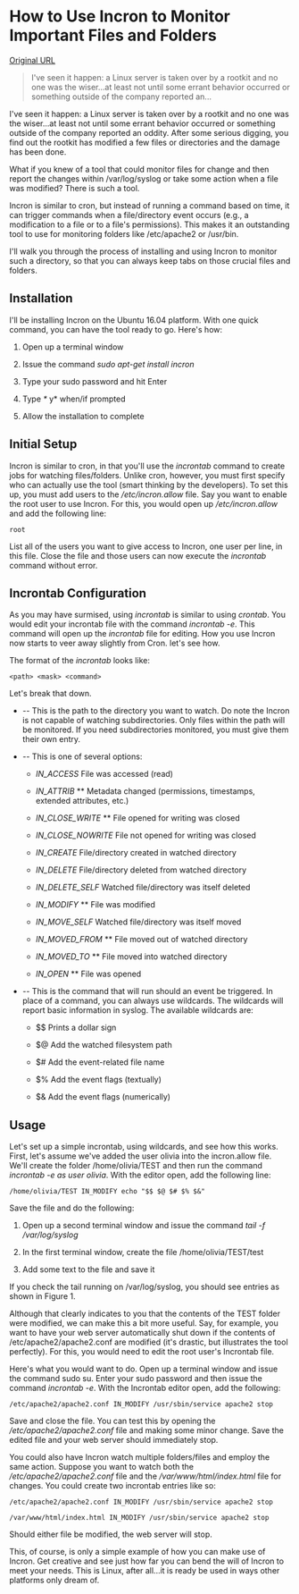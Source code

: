 # How to Use Incron to Monitor Important Files and Folders

[Original URL](https://www.linux.com/learn/how-use-incron-monitor-important-files-and-folders)

> I've seen it happen: a Linux server is taken over by a rootkit and no one was the wiser...at least not until some errant behavior occurred or something outside of the company reported an...

I've seen it happen: a Linux server is taken over by a rootkit and no one was the wiser...at least not until some errant behavior occurred or something outside of the company reported an oddity. After some serious digging, you find out the rootkit has modified a few files or directories and the damage has been done.

What if you knew of a tool that could monitor files for change and then report the changes within /var/log/syslog or take some action when a file was modified? There is such a tool.

Incron is similar to cron, but instead of running a command based on time, it can trigger commands when a file/directory event occurs (e.g., a modification to a file or to a file's permissions). This makes it an outstanding tool to use for monitoring folders like /etc/apache2 or /usr/bin.

I'll walk you through the process of installing and using Incron to monitor such a directory, so that you can always keep tabs on those crucial files and folders.

## Installation

I'll be installing Incron on the Ubuntu 16.04 platform. With one quick command, you can have the tool ready to go. Here's how:

1. Open up a terminal window

2. Issue the command _sudo apt-get install incron_

3. Type your sudo password and hit Enter

4. Type _*_ y* when/if prompted

5. Allow the installation to complete

## Initial Setup

Incron is similar to cron, in that you'll use the _incrontab_ command to create jobs for watching files/folders. Unlike cron, however, you must first specify who can actually use the tool (smart thinking by the developers). To set this up, you must add users to the _/etc/incron.allow_ file. Say you want to enable the root user to use Incron. For this, you would open up _/etc/incron.allow_ and add the following line:

```
root
```

List all of the users you want to give access to Incron, one user per line, in this file. Close the file and those users can now execute the _incrontab_ command without error.

## Incrontab Configuration

As you may have surmised, using _incrontab_ is similar to using _crontab_. You would edit your incrontab file with the command _incrontab -e_. This command will open up the _incrontab_ file for editing. How you use Incron now starts to veer away slightly from Cron. let's see how.

The format of the _incrontab_ looks like:

```
<path> <mask> <command>
```

Let's break that down.

- <path> -- This is the path to the directory you want to watch. Do note the Incron is not capable of watching subdirectories. Only files within the path will be monitored. If you need subdirectories monitored, you must give them their own entry.

- <mask> -- This is one of several options:

  - _IN_ACCESS_ File was accessed (read)

  - _IN_ATTRIB_ ** Metadata changed (permissions, timestamps, extended attributes, etc.)

  - _IN_CLOSE_WRITE_ ** File opened for writing was closed

  - _IN_CLOSE_NOWRITE_ File not opened for writing was closed

  - _IN_CREATE_ File/directory created in watched directory

  - _IN_DELETE_ File/directory deleted from watched directory

  - _IN_DELETE_SELF_ Watched file/directory was itself deleted

  - _IN_MODIFY_ ** File was modified

  - _IN_MOVE_SELF_ Watched file/directory was itself moved

  - _IN_MOVED_FROM_ ** File moved out of watched directory

  - _IN_MOVED_TO_ ** File moved into watched directory

  - _IN_OPEN_ ** File was opened

- <command> -- This is the command that will run should an event be triggered. In place of a command, you can always use wildcards. The wildcards will report basic information in syslog. The available wildcards are:

  - $$ Prints a dollar sign

  - $@ Add the watched filesystem path

  - $# Add the event-related file name

  - $% Add the event flags (textually)

  - $& Add the event flags (numerically)

## Usage

Let's set up a simple incrontab, using wildcards, and see how this works. First, let's assume we've added the user olivia into the incron.allow file. We'll create the folder /home/olivia/TEST and then run the command _incrontab -e as user_ _olivia_. With the editor open, add the following line:

```
/home/olivia/TEST IN_MODIFY echo "$$ $@ $# $% $&"
```

Save the file and do the following:

1. Open up a second terminal window and issue the command _tail -f /var/log/syslog_

2. In the first terminal window, create the file /home/olivia/TEST/test

3. Add some text to the file and save it

If you check the tail running on /var/log/syslog, you should see entries as shown in Figure 1.

Although that clearly indicates to you that the contents of the TEST folder were modified, we can make this a bit more useful. Say, for example, you want to have your web server automatically shut down if the contents of /etc/apache2/apache2.conf are modified (it's drastic, but illustrates the tool perfectly). For this, you would need to edit the root user's Incrontab file.

Here's what you would want to do. Open up a terminal window and issue the command sudo su. Enter your sudo password and then issue the command _incrontab -e_. With the Incrontab editor open, add the following:

```
/etc/apache2/apache2.conf IN_MODIFY /usr/sbin/service apache2 stop
```

Save and close the file. You can test this by opening the _/etc/apache2/apache2.conf_ file and making some minor change. Save the edited file and your web server should immediately stop.

You could also have Incron watch multiple folders/files and employ the same action. Suppose you want to watch both the _/etc/apache2/apache2.conf_ file and the _/var/www/html/index.html_ file for changes. You could create two incrontab entries like so:

```
/etc/apache2/apache2.conf IN_MODIFY /usr/sbin/service apache2 stop

/var/www/html/index.html IN_MODIFY /usr/sbin/service apache2 stop
```

Should either file be modified, the web server will stop.

This, of course, is only a simple example of how you can make use of Incron. Get creative and see just how far you can bend the will of Incron to meet your needs. This is Linux, after all...it is ready be used in ways other platforms only dream of.
